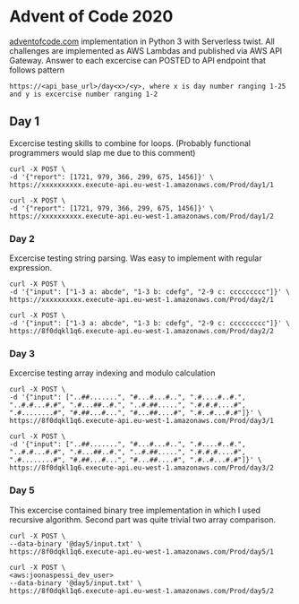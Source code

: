 # Advent of Code 2020

[adventofcode.com](https://adventofcode.com/) implementation in Python 3 with Serverless twist.
All challenges are implemented as AWS Lambdas and published via AWS API Gateway.
Answer to each excercise can POSTED to API endpoint that follows pattern

```
https://<api_base_url>/day<x>/<y>, where x is day number ranging 1-25 and y is excercise number ranging 1-2
```

## Day 1

Excercise testing skills to combine for loops. (Probably functional programmers would slap me due to this comment)

```
curl -X POST \
-d '{"report": [1721, 979, 366, 299, 675, 1456]}' \
https://xxxxxxxxxx.execute-api.eu-west-1.amazonaws.com/Prod/day1/1

curl -X POST \
-d '{"report": [1721, 979, 366, 299, 675, 1456]}' \
https://xxxxxxxxxx.execute-api.eu-west-1.amazonaws.com/Prod/day1/2
```

### Day 2

Excercise testing string parsing. Was easy to implement with regular expression.

```
curl -X POST \
-d '{"input": ["1-3 a: abcde", "1-3 b: cdefg", "2-9 c: ccccccccc"]}' \
https://xxxxxxxxxx.execute-api.eu-west-1.amazonaws.com/Prod/day2/1

curl -X POST \
-d '{"input": ["1-3 a: abcde", "1-3 b: cdefg", "2-9 c: ccccccccc"]}' \
https://8f0dqkl1q6.execute-api.eu-west-1.amazonaws.com/Prod/day2/2
```

### Day 3

Excercise testing array indexing and modulo calculation

```
curl -X POST \
-d '{"input": ["..##.......", "#...#...#..", ".#....#..#.", "..#.#...#.#", ".#...##..#.", "..#.##.....", ".#.#.#....#", ".#........#", "#.##...#...", "#...##....#", ".#..#...#.#"]}' \
https://8f0dqkl1q6.execute-api.eu-west-1.amazonaws.com/Prod/day3/1

curl -X POST \
-d '{"input": ["..##.......", "#...#...#..", ".#....#..#.", "..#.#...#.#", ".#...##..#.", "..#.##.....", ".#.#.#....#", ".#........#", "#.##...#...", "#...##....#", ".#..#...#.#"]}' \
https://8f0dqkl1q6.execute-api.eu-west-1.amazonaws.com/Prod/day3/2
```

### Day 5

This excercise contained binary tree implementation in which I used recursive algorithm.
Second part was quite trivial two array comparison.


```
curl -X POST \
--data-binary '@day5/input.txt' \
https://8f0dqkl1q6.execute-api.eu-west-1.amazonaws.com/Prod/day5/1

curl -X POST \                                                                                                      <aws:joonaspessi_dev_user>
--data-binary '@day5/input.txt' \
https://8f0dqkl1q6.execute-api.eu-west-1.amazonaws.com/Prod/day5/2
```

